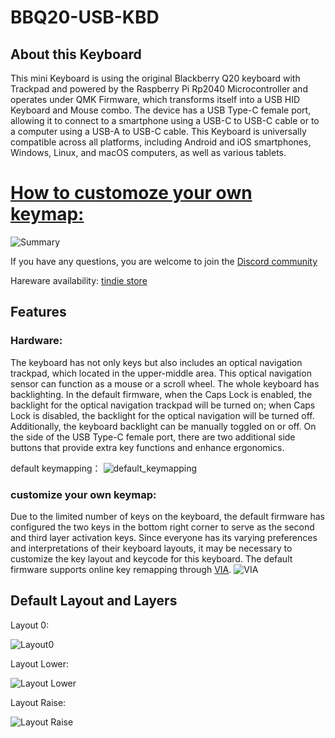 # BBQ20-USB-KBD
## About this Keyboard

This mini Keyboard is using the original Blackberry Q20 keyboard with Trackpad and powered by the Raspberry Pi Rp2040 Microcontroller and operates under QMK Firmware, which transforms itself into a USB HID Keyboard and Mouse combo. The device has a USB Type-C female port, allowing it to connect to a smartphone using a USB-C to USB-C cable or to a computer using a USB-A to USB-C cable. This Keyboard is universally compatible across all platforms, including Android and iOS smartphones, Windows, Linux, and macOS computers, as well as various tablets.
# [How to customoze your own keymap:](https://github.com/ZitaoTech/BBQ20-USB-keyboard/tree/main/VIA_Tutorial)

![Summary](https://i.imgur.com/Ig00oQE.jpeg)

If you have any questions, you are welcome to join the [Discord community](https://discord.gg/PybEghmf8F)

Hareware availability: [tindie store](https://www.tindie.com/products/zitaotech/blackberry-bbq20-usb-keyboard-with-trackpad/)

## Features
### Hardware:

The keyboard has not only keys but also includes an optical navigation trackpad, which located in the upper-middle area. This optical navigation sensor can function as a mouse or a scroll wheel. The whole keyboard has backlighting. In the default firmware, when the Caps Lock is enabled, the backlight for the optical navigation trackpad will be turned on; when Caps Lock is disabled, the backlight for the optical navigation will be turned off. Additionally, the keyboard backlight can be manually toggled on or off. On the side of the USB Type-C female port, there are two additional side buttons that provide extra key functions and enhance ergonomics.

default keymapping：
![default_keymapping](https://cdn.tindiemedia.com/images/resize/UL2bwOICdenr7ki7yas0wzS584s=/p/fit-in/994x664/filters:fill(fff)/i/762834/products/2023-10-08T19%3A07%3A00.075Z-6.png?1696766871)

### customize your own keymap:

Due to the limited number of keys on the keyboard, the default firmware has configured the two keys in the bottom right corner to serve as the second and third layer activation keys. Since everyone has its varying preferences and interpretations of their keyboard layouts, it may be necessary to customize the key layout and keycode for this keyboard. The default firmware supports online key remapping through [VIA](https://www.caniusevia.com).
![VIA](https://i.imgur.com/thJOKUr.png)

## Default Layout and Layers
Layout 0:

![Layout0](https://i.imgur.com/0Pvp2nG.png)

Layout Lower:

![Layout Lower](https://i.imgur.com/ZXJmXin.png)

Layout Raise:

![Layout Raise](https://i.imgur.com/PozduM0.png)
